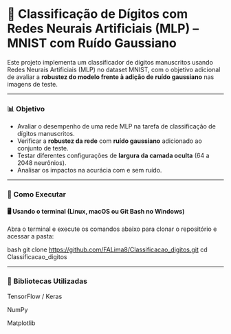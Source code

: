 # 🧠 Classificação de Dígitos com Redes Neurais Artificiais (MLP) – MNIST com Ruído Gaussiano

Este projeto implementa um classificador de dígitos manuscritos usando Redes Neurais Artificiais (MLP) no dataset MNIST, com o objetivo adicional de avaliar a **robustez do modelo frente à adição de ruído gaussiano** nas imagens de teste.

---

### 📊 Objetivo

- Avaliar o desempenho de uma rede MLP na tarefa de classificação de dígitos manuscritos.
- Verificar a **robustez da rede** com **ruído gaussiano** adicionado ao conjunto de teste.
- Testar diferentes configurações de **largura da camada oculta** (64 a 2048 neurônios).
- Analisar os impactos na acurácia com e sem ruído.

---

### 🔧 Como Executar

#### 🖥️ Usando o terminal (Linux, macOS ou Git Bash no Windows)

Abra o terminal e execute os comandos abaixo para clonar o repositório e acessar a pasta:

bash
git clone https://github.com/FALima8/Classificacao_digitos.git
cd Classificacao_digitos

---

### 🧰 Bibliotecas Utilizadas
TensorFlow / Keras

NumPy

Matplotlib


